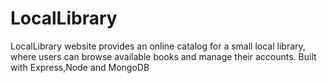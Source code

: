 # LocalLibrary
LocalLibrary website provides an online catalog for a small local library, where users can browse available books and manage their accounts. Built with Express,Node and MongoDB
